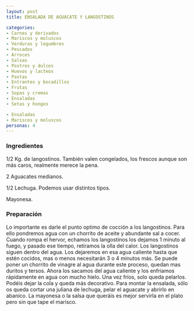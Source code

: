```yaml
---
layout: post
title: ENSALADA DE AGUACATE Y LANGOSTINOS

categories:
- Carnes y derivados
- Mariscos y moluscos
- Verduras y legumbres
- Pescados
- Arroces
- Salsas
- Postres y dulces
- Huevos y lacteos
- Pastas
- Entrantes y bocadillos
- Frutas
- Sopas y cremas
- Ensaladas
- Setas y hongos

- Ensaladas
- Mariscos y moluscos
personas: 4 
---
```


<h3>Ingredientes</h3>
1/2 Kg. de langostinos. También valen congelados, los frescos aunque son más caros, realmente merece la pena.

2 Aguacates medianos.

1/2 Lechuga. Podemos usar distintos tipos.

Mayonesa.

<h3>Preparación</h3>
Lo importante es darle el punto optimo de cocción a los langostinos. Para ello pondremos agua con un chorrito de aceite y abundante sal a cocer. Cuando rompa el hervor, echamos los langostinos los dejamos 1 minuto al fuego, y pasado ese tiempo, retiramos la olla del calor. Los langostinos siguen dentro del agua. Los dejaremos en esa agua caliente hasta que estén cocidos, mas o menos necesitarán 3 o 4 minutos más. Se puede poner un chorrito de vinagre al agua durante este proceso, quedan mas duritos y tersos. Ahora los sacamos del agua caliente y los enfriamos rápidamente en agua con mucho hielo. Una vez fríos, solo queda pelarlos. Podéis dejar la cola y queda más decorativo. Para montar la ensalada, sólo os queda cortar una juliana de lechuga, pelar el aguacate y abrirlo en abanico. La mayonesa o la salsa que queráis es mejor servirla en el plato pero sin que tape el marisco.

